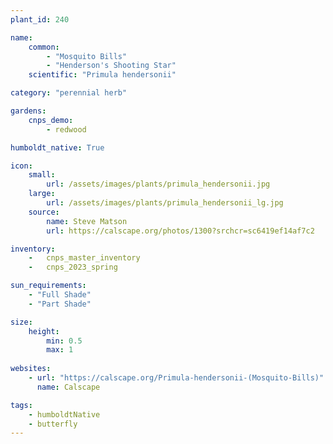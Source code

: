 ```yaml
---
plant_id: 240 

name: 
    common: 
        - "Mosquito Bills" 
        - "Henderson's Shooting Star" 
    scientific: "Primula hendersonii"   

category: "perennial herb"

gardens:
    cnps_demo:
        - redwood

humboldt_native: True

icon: 
    small: 
        url: /assets/images/plants/primula_hendersonii.jpg 
    large: 
        url: /assets/images/plants/primula_hendersonii_lg.jpg 
    source: 
        name: Steve Matson 
        url: https://calscape.org/photos/1300?srchcr=sc6419ef14af7c2

inventory: 
    -   cnps_master_inventory
    -   cnps_2023_spring

sun_requirements:
    - "Full Shade"
    - "Part Shade"

size:
    height: 
        min: 0.5 
        max: 1
 
websites: 
    - url: "https://calscape.org/Primula-hendersonii-(Mosquito-Bills)"
      name: Calscape

tags:
    - humboldtNative
    - butterfly
---
```

